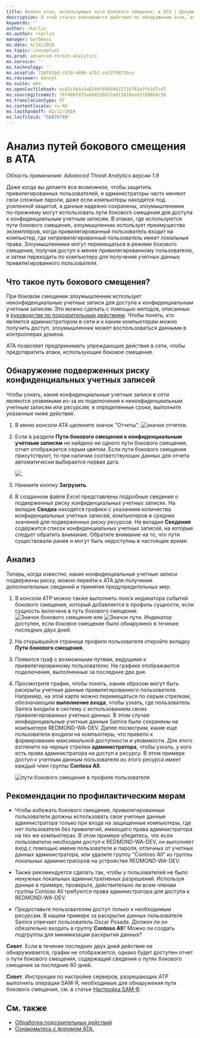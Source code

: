 ```yaml
---
title: Анализ атак, использующих пути бокового смещения, в ATA | Документы Майкрософт
description: В этой статье описываются действия по обнаружению атак, использующих пути бокового смещения, в Advanced Threat Analytics (ATA).
keywords: ''
author: rkarlin
ms.author: rkarlin
manager: barbkess
ms.date: 6/14/2018
ms.topic: conceptual
ms.prod: advanced-threat-analytics
ms.service: ''
ms.technology: ''
ms.assetid: 710f01bd-c878-4406-a7b2-ce13f98736ea
ms.reviewer: bennyl
ms.suite: ems
ms.openlocfilehash: ec01c5b4a5a824df6959461271b763e7fe3d7cd7
ms.sourcegitcommit: 78748bfd75ae68230d72ad11010ead37d96b0c58
ms.translationtype: HT
ms.contentlocale: ru-RU
ms.lasthandoff: 02/12/2019
ms.locfileid: "56076799"
---
```

# <a name="investigating-lateral-movement-paths-with-ata"></a>Анализ путей бокового смещения в ATA


*Область применения: Advanced Threat Analytics версии 1.9*

Даже когда вы делаете все возможное, чтобы защитить привилегированных пользователей, и администраторы часто меняют свои сложные пароли, даже если компьютеры находятся под усиленной защитой, а данные надежно сохранены, злоумышленники по-прежнему могут использовать пути бокового смещения для доступа к конфиденциальным учетным записям. В атаках, где используются пути бокового смещения, злоумышленник использует преимущества экземпляров, когда привилегированный пользователь входит на компьютер, где непривилегированный пользователь имеет локальные права. Злоумышленники могут перемещаться в режиме бокового смещения, получая доступ к менее привилегированному пользователю, и затем переходить по компьютеру для получения учетных данных привилегированного пользователя. 

## <a name="what-is-a-lateral-movement-path"></a>Что такое путь бокового смещения?

При боковом смещении злоумышленник использует неконфиденциальные учетные записи для доступа к конфиденциальным учетным записям. Это можно сделать с помощью методов, описанных в [руководстве по подозрительным действиям](suspicious-activity-guide.md). Чтобы понять, кто является администратором в сети и к каким компьютерам можно получить доступ, злоумышленник может воспользоваться данными в контроллерах домена. 

ATA позволяет предпринимать упреждающие действия в сети, чтобы предотвратить атаки, использующие боковое смещение.

## <a name="discovery-your-at-risk-sensitive-accounts"></a>Обнаружение подверженных риску конфиденциальных учетных записей

Чтобы узнать, какие конфиденциальные учетные записи в сети являются уязвимыми из-за их подключения к неконфиденциальным учетным записям или ресурсам, в определенные сроки, выполните указанные ниже действия. 

1. В меню консоли ATA щелкните значок "Отчеты". ![значок отчетов](./media/ata-report-icon.png).

2. Если в разделе **Пути бокового смещения к конфиденциальным учетным записям** не найдено ни одного пути бокового смещения, отчет отображается серым цветом. Если пути бокового смещения присутствуют, то при наличии соответствующих данных для отчета автоматически выбирается первая дата. 

   ![,](./media/reports.png)

3. Нажмите кнопку **Загрузить**.

4. В созданном файле Excel представлены подробные сведения о подверженных риску конфиденциальных учетных записях. На вкладке **Сводка** находятся графики с указанием количества конфиденциальных учетных записей, компьютеров и средних значений для подверженных риску ресурсов. На вкладке **Сведения** содержится список конфиденциальных учетных записей, на которые следует обратить внимание. Обратите внимание на то, что пути существовали ранее и могут быть недоступны в настоящее время.


## <a name="investigate"></a>Анализ

Теперь, когда известно, какие конфиденциальные учетные записи подвержены риску, можно перейти к ATA для получения дополнительных сведений и принятия предупредительных мер.

1. В консоли ATP можно также выполнить поиск индикатора событий бокового смещения, который добавляется в профиль сущности, если сущность включена в путь бокового смещения. ![Значок бокового смещения](./media/lateral-movement-icon.png) или ![Значок пути](./media/paths-icon.png). Индикатор доступен, если боковое смещение было обнаружено в течение последних двух дней.

2. На открывшейся странице профиля пользователя откройте вкладку **Пути бокового смещения**.

3. Появится граф с возможными путями, ведущими к привилегированному пользователю. На графике отображаются подключения, выполненные за последние два дня.

4. Просмотрите график, чтобы понять, каким образом могут быть раскрыты учетные данные привилегированного пользователя. Например, на этой карте можно перемещаться по серым стрелкам, обозначающим **выполнение входа**, чтобы узнать, где пользователь Samira входила в систему с использованием своих привилегированных учетных данных. В этом случае конфиденциальные учетные данные Samira были сохранены на компьютере REDMOND-WA-DEV. Далее посмотрим, какие еще пользователи входили на компьютеры, что привело к формированию максимальной доступности и уязвимости. Для этого взгляните на черные стрелки **администратора**, чтобы узнать, у кого есть права администратора на доступ к ресурсу. В этом примере доступ к учетным данным пользователя из этого ресурса имеет каждый член группы **Contoso All**.  

   ![пути бокового смещения в профиле пользователя](media/user-profile-lateral-movement-paths.png)


## <a name="preventative-best-practices"></a>Рекомендации по профилактическим мерам

- Чтобы избежать бокового смещения, привилегированные пользователи должны использовать свои учетные данные администратора только при входе на защищенные компьютеры, где нет пользователя без привилегий, имеющего права администратора на тех же компьютерах. В этом примере убедитесь, что если пользователю необходим доступ к REDMOND-WA-DEV, он выполняет вход с помощью имени пользователя и пароля, отличных от учетных данных администратора, или удалите группу "Contoso All" из группы локальных администраторов на устройстве REDMOND-WA-DEV.

- Также рекомендуется сделать так, чтобы у пользователей не было ненужных локальных административных разрешений. Используя данные в примере, проверьте, действительно ли всем членам группы Contoso All требуются права администратора для доступа к REDMOND-WA-DEV.

- Предоставьте пользователям доступ только к необходимым ресурсам. В нашем примере за раскрытие данных пользователя Samira отвечает пользователь Oscar Posada. Должен ли он обязательно входить в группу **Contoso All**? Можно ли создать подгруппы для минимизации раскрытия данных?

**Совет**. Если в течение последних двух дней действие не обнаруживается, график не отображается, однако будет доступен отчет о пути бокового смещения, содержащий сведения о путях бокового смещения за последние 60 дней.

**Совет**. Инструкции по настройке серверов, разрешающих ATP выполнять операции SAM-R, необходимые для обнаружения пути бокового смещения, см. в статье [Настройка SAM-R](install-ata-step9-samr.md).




## <a name="see-also"></a>См. также
- [Обработка подозрительных действий](working-with-suspicious-activities.md)
- [Ознакомьтесь с форумом ATA.](https://social.technet.microsoft.com/Forums/security/home?forum=mata)
